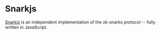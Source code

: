 # Snarkjs

[Snarkjs](https://github.com/iden3/snarkjs) is an independent implementation of the zk-snarks protocol -- fully written in JavaScript.
